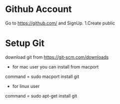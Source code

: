 # Github Account
  Go to https://github.com/ and SignUp.
  1.Create public 
# Setup Git

download git from https://git-scm.com/downloads

- for mac user you can install from macport

command = sudo macport install git

- for linux user 

command = sudo apt-get install git 

